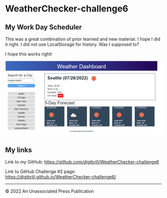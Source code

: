 # WeatherChecker-challenge6

## My Work Day Scheduler
This was a great combination of prior learned and new material. I hope I did it right. I did not use LocalStorage for history. Was I supposed to?

I hope this works right!

![portfolio demo](./Assets/images/screencap.png)

## My links

Link to my GitHub:
https://github.com/digibrill/WeatherChecker-challenge6

Link to GitHub Challenge #2 page:
https://digibrill.github.io/WeatherChecker-challenge6/

---
© 2022 An Unassociated Press Publication
